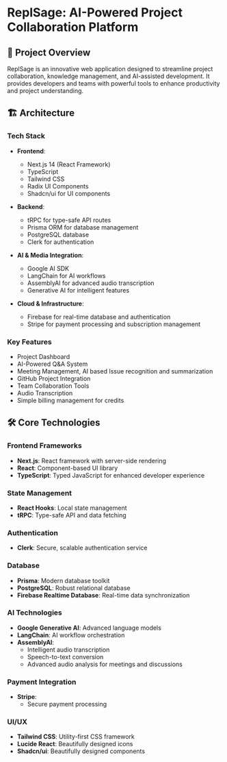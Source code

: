 # ReplSage: AI-Powered Project Collaboration Platform

## 🚀 Project Overview

ReplSage is an innovative web application designed to streamline project collaboration, knowledge management, and AI-assisted development. It provides developers and teams with powerful tools to enhance productivity and project understanding.

## 🏗️ Architecture

### Tech Stack
- **Frontend**: 
  - Next.js 14 (React Framework)
  - TypeScript
  - Tailwind CSS
  - Radix UI Components
  - Shadcn/ui for UI components

- **Backend**:
  - tRPC for type-safe API routes
  - Prisma ORM for database management
  - PostgreSQL database
  - Clerk for authentication

- **AI & Media Integration**:
  - Google AI SDK
  - LangChain for AI workflows
  - AssemblyAI for advanced audio transcription
  - Generative AI for intelligent features

- **Cloud & Infrastructure**:
  - Firebase for real-time database and authentication
  - Stripe for payment processing and subscription management

### Key Features
- Project Dashboard
- AI-Powered Q&A System
- Meeting Management, AI based Issue recognition and summarization
- GitHub Project Integration
- Team Collaboration Tools
- Audio Transcription
- Simple billing management for credits

## 🛠️ Core Technologies

### Frontend Frameworks
- **Next.js**: React framework with server-side rendering
- **React**: Component-based UI library
- **TypeScript**: Typed JavaScript for enhanced developer experience

### State Management
- **React Hooks**: Local state management
- **tRPC**: Type-safe API and data fetching


### Authentication
- **Clerk**: Secure, scalable authentication service

### Database
- **Prisma**: Modern database toolkit
- **PostgreSQL**: Robust relational database
- **Firebase Realtime Database**: Real-time data synchronization

### AI Technologies
- **Google Generative AI**: Advanced language models
- **LangChain**: AI workflow orchestration
- **AssemblyAI**: 
  - Intelligent audio transcription
  - Speech-to-text conversion
  - Advanced audio analysis for meetings and discussions

### Payment Integration
- **Stripe**:
  - Secure payment processing

### UI/UX
- **Tailwind CSS**: Utility-first CSS framework
- **Lucide React**: Beautifully designed icons
- **Shadcn/ui**: Beautifully designed components
